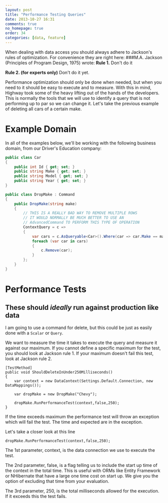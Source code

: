 ```yaml
---
layout: post
title: "Performance Testing Queries"
date: 2013-10-27 16:31
comments: true
no_homepage: true
order: 34
categories: [data, feature]
---
```


When dealing with data access you should always adhere to Jackson's rules of optimization. For convenience they are right here:
###M.A. Jackson (Principles of Program Design, 1975) wrote:
**Rule 1.** Don't do it

**Rule 2. (for experts only)** Don't do it yet.

Performance optimization should only be done when needed, but when you need to it should be easy to execute and to measure. With this in mind, Highway took some of the heavy lifting out of the hands of the developers. This is normally the tools that we will use to identify a query that is not performing up to par so we can change it. Let's take the previous example of deleting all cars of a certain make.

# Example Domain

In all of the examples below, we'll be working with the following business domain, from our Driver's Education company:

``` csharp
public class Car
{
    public int Id { get; set; }
    public string Make { get; set; }
    public string Model { get; set; }
    public string Year { get; set; }
}

public class DropMake : Command
{
    public DropMake(string make)
    {
        // THIS IS A REALLY BAD WAY TO REMOVE MULTIPLE ROWS
        // IT WOULD NORMALLY BE MUCH BETTER TO USE AN
        // AdvancedCommand TO PERFORM THIS TYPE OF OPERATION
        ContextQuery = c =>
        {
            var cars = c.AsQueryable<Car>().Where(car => car.Make == make);
            foreach (var car in cars)
            {
                c.Remove(car);
            }
        };
    }
}
```

# Performance Tests
## These should *ideally* run against production like data

I am going to use a command for delete, but this could be just as easily done with a `Scalar` or `Query`.

We want to measure the time it takes to execute the query and measure it against our maximum. If you cannot define a specific maximum for the test, you should look at Jackson rule 1. If your maximum doesn't fail this test, look at Jackson rule 2.

```
[TestMethod]
public void ShouldDeleteInUnder250Milliseconds()
{
    var context = new DataContext(Settings.Default.Connection, new DataMappings());

    var dropMake = new DropMake("Chevy");

    dropMake.RunPerformanceTest(context,false,250);
}
```

If the time exceeds maximum the performance test will throw an exception which will fail the test. The time and expected are in the exception.

Let's take a closer look at this line
```
dropMake.RunPerformanceTest(context,false,250);
```
The 1st parameter, context, is the data connection we use to execute the test.

The 2nd parameter, false, is a flag telling us to include the start up time of the context in the total time. This is useful with ORMs like Entity Framework or NHibernate that have a large one time cost on start up. We give you the option of excluding that time from your evaluation.

The 3rd parameter, 250, is the total milliseconds allowed for the execution. If it exceeds this the test fails.

